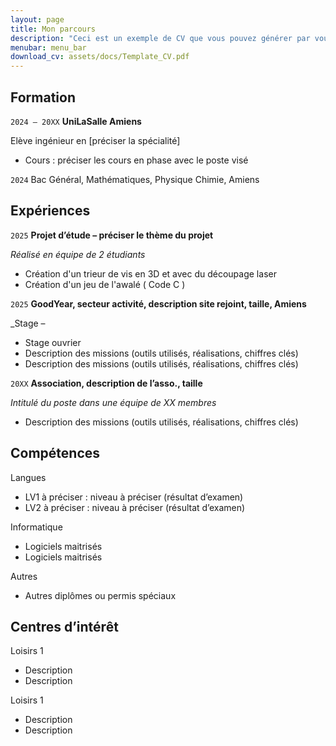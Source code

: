 ```yaml
---
layout: page
title: Mon parcours
description: "Ceci est un exemple de CV que vous pouvez générer par vous-même"
menubar: menu_bar
download_cv: assets/docs/Template_CV.pdf
---
```


## Formation 

`2024 – 20XX`
**UniLaSalle Amiens**

Elève ingénieur en [préciser la spécialité]
* Cours : préciser les cours en phase avec le poste visé

`2024`
Bac Général, Mathématiques, Physique Chimie, Amiens

## Expériences

`2025` **Projet d’étude – préciser le thème du projet**

_Réalisé en équipe de 2 étudiants_
* Création d'un trieur de vis en 3D et avec du découpage laser
* Création d'un jeu de l'awalé ( Code C )


`2025` **GoodYear, secteur activité, description site rejoint, taille, Amiens**

_Stage – 
* Stage ouvrier
* Description des missions (outils utilisés, réalisations, chiffres clés)
* Description des missions (outils utilisés, réalisations, chiffres clés)

`20XX` **Association, description de l’asso., taille**

_Intitulé du poste dans une équipe de XX membres_
* Description des missions (outils utilisés, réalisations, chiffres clés)

## Compétences


Langues
* LV1 à préciser : niveau à préciser (résultat d’examen)
* LV2 à préciser : niveau à préciser (résultat d’examen)

Informatique
* Logiciels maitrisés
* Logiciels maitrisés

Autres
* Autres diplômes ou permis spéciaux

## Centres d’intérêt

Loisirs 1
* Description 
* Description 

Loisirs 1
* Description 
* Description 





